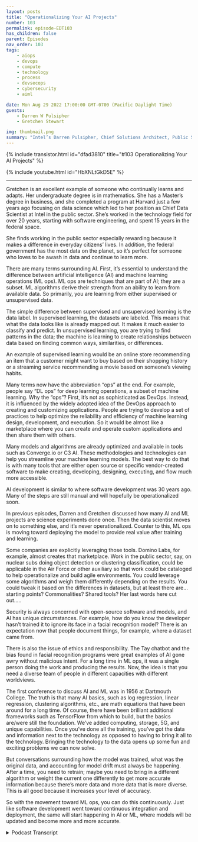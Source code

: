 ```yaml
---
layout: posts
title: "Operationalizing Your AI Projects"
number: 103
permalink: episode-EDT103
has_children: false
parent: Episodes
nav_order: 103
tags:
    - aiops
    - devops
    - compute
    - technology
    - process
    - devsecops
    - cybersecurity
    - aiml

date: Mon Aug 29 2022 17:00:00 GMT-0700 (Pacific Daylight Time)
guests:
    - Darren W Pulsipher
    - Gretchen Stewart

img: thumbnail.png
summary: "Intel’s Darren Pulsipher, Chief Solutions Architect, Public Sector, and Gretchen Stewart, Chief Data Scientist, Public Sector, discuss operationalizing AI projects."
---
```


{% include transistor.html id="dfad3810" title="#103 Operationalizing Your AI Projects" %}

{% include youtube.html id="HbXNLtGkD5E" %}

---

<p>Gretchen is an excellent example of someone who continually learns and adapts. Her undergraduate degree is in mathematics. She has a Master’s degree in business, and she completed a program at Harvard just a few years ago focusing on data science which led to her position as Chief Data Scientist at Intel in the public sector. She’s worked in the technology field for over 20 years, starting with software engineering, and spent 15 years in the federal space.</p>
<p>She finds working in the public sector especially rewarding because it makes a difference in everyday citizens’ lives. In addition, the federal government has the most data on the planet, so it’s perfect for someone who loves to be awash in data and continue to learn more.</p>
<p>There are many terms surrounding AI. First, it’s essential to understand the difference between artificial intelligence (AI) and machine learning operations (ML ops). ML ops are techniques that are part of AI; they are a subset. ML algorithms derive their strength from an ability to learn from available data. So primarily, you are learning from either supervised or unsupervised data.</p>
<p>The simple difference between supervised and unsupervised learning is the data label. In supervised learning, the datasets are labeled. This means that what the data looks like is already mapped out. It makes it much easier to classify and predict. In unsupervised learning, you are trying to find patterns in the data; the machine is learning to create relationships between data based on finding common ways, similarities, or differences.</p>
<p>An example of supervised learning would be an online store recommending an item that a customer might want to buy based on their shopping history or a streaming service recommending a movie based on someone’s viewing habits.</p>
<p>Many terms now have the abbreviation “ops” at the end. For example, people say “DL ops” for deep learning operations, a subset of machine learning. Why the “ops”? First, it’s not as sophisticated as DevOps. Instead, it is influenced by the widely adopted idea of the DevOps approach to creating and customizing applications. People are trying to develop a set of practices to help optimize the reliability and efficiency of machine learning design, development, and execution. So it would be almost like a marketplace where you can create and operate custom applications and then share them with others.</p>
<p>Many models and algorithms are already optimized and available in tools such as Converge.io or C3 AI. These methodologies and technologies can help you streamline your machine learning models. The best way to do that is with many tools that are either open source or specific vendor-created software to make creating, developing, designing, executing, and flow much more accessible.</p>
<p>AI development is similar to where software development was 30 years ago. Many of the steps are still manual and will hopefully be operationalized soon.</p>
<p>In previous episodes, Darren and Gretchen discussed how many AI and ML projects are science experiments done once. Then the data scientist moves on to something else, and it’s never operationalized. Counter to this, ML ops is moving toward deploying the model to provide real value after training and learning.</p>
<p>Some companies are explicitly leveraging those tools.   Domino Labs, for example, almost creates that marketplace. Work in the public sector, say, on nuclear subs doing object detection or clustering classification, could be applicable in the Air Force or other auxiliary so that work could be cataloged to help operationalize and build agile environments. You could leverage some algorithms and weigh them differently depending on the results. You could tweak it based on the differences in datasets, but at least there are…starting points? Commonalities? Shared tools? Her last words here cut out…..</p>
<p>Security is always concerned with open-source software and models, and AI has unique circumstances. For example, how do you know the developer hasn’t trained it to ignore its face in a facial recognition model? There is an expectation now that people document things, for example, where a dataset came from.</p>
<p>There is also the issue of ethics and responsibility. The Tay chatbot and the bias found in facial recognition programs were great examples of AI gone awry without malicious intent. For a long time in ML ops, it was a single person doing the work and producing the results. Now, the idea is that you need a diverse team of people in different capacities with different worldviews.</p>
<p>The first conference to discuss AI and ML was in 1956 at Dartmouth College. The truth is that many AI basics, such as log regression, linear regression, clustering algorithms, etc., are math equations that have been around for a long time. Of course, there have been brilliant additional frameworks such as TensorFlow from which to build, but the basics are/were still the foundation. We’ve added computing, storage, 5G, and unique capabilities. Once you’ve done all the training, you’ve got the data and information next to the technology as opposed to having to bring it all to the technology. Bringing the technology to the data opens up some fun and exciting problems we can now solve.</p>
<p>But conversations surrounding how the model was trained, what was the original data, and accounting for model drift must always be happening. After a time, you need to retrain; maybe you need to bring in a different algorithm or weight the current one differently to get more accurate information because there’s more data and more data that is more diverse. This is all good because it increases your level of accuracy.</p>
<p>So with the movement toward ML ops, you can do this continuously. Just like software development went toward continuous integration and deployment, the same will start happening in AI or ML, where models will be updated and become more and more accurate. </p>
<p>

<details>
<summary> Podcast Transcript </summary>

<p>﻿1</p>
<p>Hello, thisis Darren Pulsipher chief solutionarchitect of public sector at Intel.</p>
<p>And welcome to Embracing</p>
<p>Digital Transformation,where we investigate effective change,leveragingpeople, process and technology.</p>
<p>On today's episode,</p>
<p>Operationalizing your AI projectswith Gretchen Stewart.</p>
<p>Gretchen, welcome to the show.</p>
<p>Thank you so much.</p>
<p>I'm delighted to be here.</p>
<p>It's been a whilesince you and I have talked.</p>
<p>It has you.</p>
<p>This is your second or third time, third,third time on the show?</p>
<p>Hurd Yeah, it's the third.</p>
<p>That we need to have you on more often.</p>
<p>Gretchen is our chief solution or chiefdata scientist of public sector at Inteland Gretchen and myselfand Anna Scott,which we've all talked to on the podcast.</p>
<p>Together we make the triumph,the triumvirateof the CTO office in public sector,and we have a lot of fun.</p>
<p>And I invited Gretchen to come on todayto talk about her specialty,which is data scienceand specifically A.I..</p>
<p>Yeah, and I'm so delighted to be here.</p>
<p>This kind of,</p>
<p>I should say, started from the factthat I'd done an articlethat we got into Fed News on ML Opsand you and I were talking and thought,</p>
<p>Hey, it's probably a good ideato come back and talk with folks ononly a bit aboutwhat's going on in the world of ML Ops.</p>
<p>But you know how that fits into overalldata science and artificial intelligenceas well.</p>
<p>But before we get there, Gretchen,everyone wants to knowa little bit about youso let's get your background going.</p>
<p>Sure.</p>
<p>So where did you come from?</p>
<p>Why are you here and and so forth?</p>
<p>Oh, I appreciate.</p>
<p>It's kind of fun to advertise,but I think I'm a great exampleof somebodywho continually learns and adapts.</p>
<p>I honestly, undergrad is mathematics,so I'm enough of a geek and a nerd and,you know, been workingin the technology space for over 20 yearsand almost 15 of thatin the federal space.</p>
<p>So cut my teethand honestly really felt like</p>
<p>I found my place where we really makea difference in citizens lives.</p>
<p>We really help the academic researchers.</p>
<p>The work that we do to meis really critically importantand I don't feel like</p>
<p>I'm making some fat cat in some industryjust making more money.</p>
<p>So I really like that</p>
<p>I'm in the public sector, but I.</p>
<p>Have I totally agree with you there.</p>
<p>I love what.</p>
<p>I do, too. It'sjust it's the right place to be.</p>
<p>You feel like it's a jobwhere you make a difference.</p>
<p>It's not easy.</p>
<p>Are part of the reason why I'm delightedto be working in the public sectorin the federal government is who hasthe most amount of data on the planet.</p>
<p>That would be our government, you know.</p>
<p>And so, you know, it's the right placefor somebodywho is awash in dataand just wants to continue to learn more.</p>
<p>I do also have a master's in businessand then I went back to Harvardand focused on data sciencetwo and a half, three years agoand then became the chief data scientist.</p>
<p>So I will tell you that absolutely can,you know, load up a Jupiter notebookand do some of the programing in Pythonand PyTorch and things like that.</p>
<p>But the truth is,</p>
<p>I don't do a lot of that these days.</p>
<p>It really is conversationswith CIOs and CTOs.</p>
<p>And what's your data strategy anddo you have all the data that you need?</p>
<p>And oh, by the way, you probably needsome data from other organizations,so how do you create the governancemodel, etc.?</p>
<p>So those tend to bea lot of the conversations that I have.</p>
<p>So not putting fingers to keyboard,so to speak anymore.</p>
<p>So I feel quite rusty.</p>
<p>So if you ask me a python coding fragment,specific question.</p>
<p>I might, I will.</p>
<p>I won't put you through that.</p>
<p>I promise.</p>
<p>Even though I can be kind of funbecause you know me,even though I'm not supposed to be coding,</p>
<p>I still code because it is in my blood.</p>
<p>I am a software engineerand I'm going to code the day I die.</p>
<p>I already know it.</p>
<p>Yeah, well, and I started,you know, in software engineering too,so I totally know what you mean.</p>
<p>And it's, it's likehaving another language that, you know.</p>
<p>Yeah, absolutely.</p>
<p>So, Gretchen, what let's talkabout our subject today, which is really</p>
<p>AI and</p>
<p>ML ops and what in the worldis that right?</p>
<p>Is it the same as dev ops?</p>
<p>Is it the same as data of AI?</p>
<p>There's a whole bunch of everyone'sthrowing ops on the end of things.</p>
<p>So let's start first off with AI and ML.</p>
<p>What's the difference?</p>
<p>Make this simple for us becausethose words are thrown around like crazy.</p>
<p>Absolutely.</p>
<p>So when you think ofartificial intelligence,think of it as the the big circle,so to speak, and think of machinelearning as techniquethat are part of artificial intelligence.</p>
<p>So it's not different.</p>
<p>It's really a subsetof artificial intelligence.</p>
<p>These are algorithmsthat derive their strengthfrom an abilityto learn from available data.</p>
<p>And so primarily you're learningeither from supervised or unsuperviseddata.</p>
<p>There's lots of nuances, but yet that'sthe best way to really think about it.</p>
<p>So machine learning and AI.</p>
<p>So in machine language, machine learning,sorry.</p>
<p>Yes, machine learning.</p>
<p>Is that just a subset of A.I.?</p>
<p>Because there's other types of algorithmsin AI that do different things.</p>
<p>Absolutely. Absolutely, yep. Yep.</p>
<p>And and the real simple differencebetween supervisedand unsupervised learning is reallyis the data label.</p>
<p>It's that simple.</p>
<p>So if you havesupervised learning,that means the data sets are labeled.</p>
<p>That means it is already mapped outas to whatthat data looks like,what's the data size?</p>
<p>And it just makes it much easierto classifyand predict where unsupervised.</p>
<p>What you're really doingis trying to find patterns in the data.</p>
<p>So you're really almost looking at it ishow do I associate thingsor how do I cluster them in a waythat might make them interesting?</p>
<p>Okay.</p>
<p>So I'm going to restate what you saidso I make sure I understandbecause that's how I learned.</p>
<p>Supervisedmeans could mean someone sitting therelabeling things that is a dog.</p>
<p>That is a cat. Exactly.</p>
<p>And is a hot dog. Right.</p>
<p>We all know a Silicon Valley reference.</p>
<p>It's hot dog, not an orange. Exactly.</p>
<p>Yeah, exactly. Yep.</p>
<p>Unsupervised means that the machineis learning to create relationshipsbetween data based off of findingcommon patterns throughout the data.</p>
<p>Exactly.</p>
<p>Similarities or potentially differences.</p>
<p>But or differently.</p>
<p>Okay.</p>
<p>Yeah, you could you could think of itin ways like you'reclustering information together.</p>
<p>So it's unlabeledand you're clustering similar things,or maybe you're clustering thingsthat aren't similar.</p>
<p>So you might think of it for marketsegmentation.</p>
<p>That might be a way where somebody startsto look at markets or different marketsand then also unsupervisedcould be relationshipsbetween, I'll call it, differentbatchesof information or different data set. Soas anexample, a customer who bought this itemmight also buy that itemso that that associationcould be another wayto think of unsupervised learning.</p>
<p>So, you know.</p>
<p>I mean, what seem very powerful.</p>
<p>Of unsupervised learning,some of the information's labeled,but some of it is really just basedon comments and informationthat you've input into your Netflix workand say, hey,if you bought this or you like thisparticular movie, you might like this one.</p>
<p>Yeah, I kind of hate those Netflixafter my granddaughters have been visitingand they're watching,you know, Teletubbies or whatever,all of a sudden, Iyou know, I don't I don't really needto watch the Teletubby movie.</p>
<p>I don't I totally just don't</p>
<p>I totally get it.</p>
<p>Then there's specificmath techniques, basically.</p>
<p>You know,if you're clustering something together,there are key meansor can nearest neighbor clusteringalgorithms, you know,and we could get into all of those.</p>
<p>But that's that'sreally from a simplistic level.</p>
<p>That's that's reallywhat we're we're trying to.</p>
<p>Do this we want to start from is simplybecause we could spend days and daysgoing over all the different A.I.stuff.</p>
<p>But today I want to focus a little biton the op side.</p>
<p>As we kind of mentioned, people just throwops on the end of everything now,which really means operations.</p>
<p>But I think it should bemore like operations.</p>
<p>Maybe it should be. It should be art.</p>
<p>Yeah,</p>
<p>I think maybe I think that makes sense.</p>
<p>And to your point,</p>
<p>I think that you know, you'll see peoplesay deal ops deal meaning deep learning.</p>
<p>So that's even a smallersubset of machine learningand that's where you have really serious.</p>
<p>Ralph graph algorithms and neural netsand things like that.</p>
<p>You hear people talk aboutand they startedto put ops on the end of that.</p>
<p>So the first thing.</p>
<p>So what does that mean. Yeah.</p>
<p>What does that meanwhen they put ops on the.</p>
<p>Yeah well the first thing is it's not assophisticated as DevOps.</p>
<p>So think of it as being influencedby the widely adopted ideaabout DevOps approach to creating andand customizing applications.</p>
<p>But what, whatfolks are really trying to do is createa, I'll call it a set of practicesto help optimize the reliabilityin the efficiency of machine learningdesigns, development and execution.</p>
<p>So almost more of like a marketplacewhere you've got the abilityto create and operate custom applications,but thenyou have those to be able to sharewith others.</p>
<p>Because again, many of themodels and the algorithmsthat are being usedlots of times are already optimizedand are in what people todaythink of as models whose soten or 15 or 20 alreadyoptimized models,that could be all for machine learning.</p>
<p>So the idea isthat you can have these methodologiesand technologies to help you streamlineyour machine learning models and the best.</p>
<p>So the best way to do that honestlywith is with a whole bunch of toolsthat are either open sourceor specific software vendors have created.</p>
<p>Again, to make thatcreating, developing, designing,executing flow much easier.</p>
<p>So this sounds a lotlike where software development wasmaybe 30 years ago when they first startedcreating libraries, right?</p>
<p>Oh, I'm going to create this libraryso everyone doesn't have to writea string class in C++.</p>
<p>I just use the standard library.</p>
<p>Are there standard email models out therethat I can use over and over againor is there a marketplacethat's starting to build around this?</p>
<p>What's what's that look like?</p>
<p>That's a really great question.</p>
<p>And what I've seen in terms of thethe I'll call it supervised learning,you know, you think about classification.</p>
<p>So these are vector machine decisiontrees, random forests,linear classification.</p>
<p>So a lot of those are math equationsthat have been around for quite some time.</p>
<p>Anothertechnique that's used in supervisedlearning is regression.</p>
<p>So you think about linear regressionor log regressionor polynomial regression.</p>
<p>Again, these are math equationsthat have been around a while.</p>
<p>So many of those specificalgorithms are already done and optimizedand are available in tools such as</p>
<p>Converge IO or C three.</p>
<p>AEI has a really nice ML design flow.</p>
<p>Databricks sas.</p>
<p>I mean, so there's a bunch of vendorsthat have many of those algorithmsthat are already optimized sitting therefor you to be able to do to use it.</p>
<p>And then what you're really ableto leverage in that softwareis do that, that whole workflow.</p>
<p>So think of a quick agile.</p>
<p>Hey, I've got several datasets</p>
<p>I would like to link these together,multiple variables.</p>
<p>Here's the technology.</p>
<p>Now let me see when I point it to twoor three datasetsthat I have, what the results areand. Got you so.</p>
<p>So fabulous.</p>
<p>So you don't have togo through all of that converge.</p>
<p>I honestly which intel owns justit has a really nicegraphical user interfacewhere literally you are just mapping out,you know, with boxes triangles almostthink of it as a visio kind of a diagram.</p>
<p>Just quickly lay it out and literallyhit the go button.</p>
<p>So this is helping mebuild up my air pipeline.</p>
<p>Right. Bye. Bye bye.</p>
<p>You're saying by weaving togetheremail algorithms and or modelson my data streams as they're coming up?</p>
<p>And then there are also really great opensource tools.</p>
<p>So these are ones that the communityhas been developing thatpeople add to, that you can easilygo to GitHub and download like cube flowwith a K QBE flow or Metal Flow or Quadroor ML flow.</p>
<p>And again, these are great toolsthat really help you with that,that DevOps and the, the cool thing,you know for somebody like an intel wherewe want to make sure that they leveragethe best librariesthat we have math kernel librariesand open double or CNN libraries, etc.that we've already optimized.</p>
<p>The good news is that's already built in.</p>
<p>So somebody doesn't have to goand, you know,pull down specific I'll call itnot onlythe libraries and do any read compilesall that stuff is already doneand built into some of these really niceopen source flow tools.</p>
<p>And we've talked about this on the showbefore.</p>
<p>A lot of AI and emailprojects end up being science experimentswhere I do itonce I get great information out and thenthe data scientist has movedon to something else and it's like,but you didn't operationalize it, right?</p>
<p>Right.</p>
<p>So is this where email ops is moving tois because what you were talking aboutis primarily training or learning.</p>
<p>But what do I do after I learn?</p>
<p>If my models learn, I got to deploy itright next to provide real value.</p>
<p>Yeah. Yeah.</p>
<p>And some companiesspecifically are leveraging those tools.</p>
<p>Domino Labs is another onethat does ML opswhere it reallyalmost creates that marketplace.</p>
<p>So you've got a customer.</p>
<p>So in our public sectoryou have a customer who is working onsub, you know, the nuclear subsand there's doing some object detectionor some clustering classification.</p>
<p>Well,you know, that work could be applicablein the Air Forceor might work somewhere else.</p>
<p>And to your pointwhere people have done this work, thenthey finish the visualization,provide the results and move on.</p>
<p>So the idea here is thatthat would really catalog it.</p>
<p>And even some of the, you know, defenseindustrial base that we work withare adding and almost creatingtheir own sets of catalogsinternally at their own companies.</p>
<p>So they can really help operationalizethat and really buildagile environmentsso that somebody can just oh, okay.</p>
<p>This is a multi variant problem.</p>
<p>Maybe I want a couple different algorithmsthat I might want to leverageand I'm going tothen wait them in a different way,depending on the results or the accuracy.</p>
<p>And I might testthat out a couple of times,and then all of that informationwould be captured,and then somebody could go back and go,</p>
<p>Oh, Joe did this great work.</p>
<p>He waited it 6040 andlook at the kind of results that he got.</p>
<p>But this isthe data sets that he was using.</p>
<p>Well, our data sets are different basedon what we know in those characteristics.</p>
<p>So maybe we'll take what he's done,but we might tweak it a little,but at least there's not.</p>
<p>Okay.</p>
<p>Yeah, this this brings up a big concern</p>
<p>I have, actually,but it's the same concernwe have with open source softwarewith these open source models and things.</p>
<p>How do I know that I can trust that model,that someone hasn't trained that model?</p>
<p>Maybe I'm doing facial recognitionand I'm now going to use that modelto do my facial recognitionto allow people into my secure lab.</p>
<p>How do I know they haven't trained itto ignore their own face?</p>
<p>Yeah.</p>
<p>And the truth.</p>
<p>Is, I mean, is there any way to know.</p>
<p>The truth is right now, that'spart of the I'll call the trustworthinessand the ethical natureof what we need to do, wherethere is now an expectationthat people now documentthose kinds of things, i.e.,where did you get that dataset?</p>
<p>Is it is it a publicly available dataset?</p>
<p>Is it a synthetic data set?</p>
<p>Is it something that you maybecreated on your own?</p>
<p>And how did you do that?</p>
<p>And so you have to as we move forward,people need to describe that means sothis gets intohonestly something that's so fascinatingand interesting to me.</p>
<p>It's really the trustworthiness,the ethical ness, the howhow can you be more responsibleabout what you're developing to ensurethat those models have gone througha set of rigor in terms of questions?</p>
<p>And to your point,where does that data come from?</p>
<p>You know, a great example that,you know of A.I.gone awry is say,you know, the system within 30 hoursthat started to becomeimagine gets pulled.</p>
<p>All that great work,that joy and and team are doing.</p>
<p>And then you're at MIT</p>
<p>Media Labs around facial recognition.</p>
<p>And and you understandhow that could have happened.</p>
<p>And I honestly don't think it's malicious,but folks basically took datasets of parliament and data sets of peoplethat were in Congress and datasets of people that are in,you know, leaders of companies, CIOsand oh, by the way,they kind of look like you, you know,and they don't they they aren'treally representative of the globe.</p>
<p>And again,</p>
<p>I don't think people maliciously said, I'mgoing to train this model on a non</p>
<p>I'm onsomething that doesn't look likethe globe that doesn't have.</p>
<p>Yeah, right.</p>
<p>You know diverse representation.</p>
<p>I'm just going to pull these datasets.</p>
<p>You know, it's interestingbecause China had the same issuewith there and China has done incrediblework in AI,but they had the same issuewith facial recognitionbecause most of their pictureswere of Chinese people.</p>
<p>Right.</p>
<p>And when it came to Caucasiansor African-Americans,it could not figure it outbecause their dataset was so homogeneous.</p>
<p>You a.k.a Tic TACand many people don't know this</p>
<p>Ticktalk is a Chinese company,which means it's ownedby the Chinese governmentand Tick Tock provides more a</p>
<p>AI datasets to China than any other place.</p>
<p>So when you're out theredoing your tick tock dancealgorithms are getting smarter.</p>
<p>So just, you know, be wary of that.</p>
<p>It's very true.</p>
<p>Well, and honestly,</p>
<p>China is one of those placesthat really has factories of peoplewho are labeling the data, you know, so,you know, they they have imprintedthey are actually using,you know, unsupervised data.</p>
<p>But a lot more of their datais in those data sets.</p>
<p>So then that also makes it more accuratebecause if it's unsupervised, supervised,think about it.</p>
<p>You're trying to cluster and findpatterns as opposed toyou've already labeled the dataand therefore you are really doingmuch more sophisticated machinelearning against outapplying algorithms against that.</p>
<p>So you're you're doingand it's not better or worse, it's justdifferent work, if you know what I mean.</p>
<p>And and that's obviously one thing</p>
<p>Intel's been working on withsome of our university folksat MIT and Berkeley and othersin terms of leveragingartificial intelligence to help label dataand how and oh.</p>
<p>So the supervisor is an AIthat's doing the supervision, right?</p>
<p>Oh, goodness.</p>
<p>Here,who's watching the A.I.own eyes watching A.I..</p>
<p>When you think about in the labsfor a long time, it really wasthat single person who was doing the workand then produced the results.</p>
<p>And the idea now is that, okay,it needs to be a team of peopleand you need to havea diverse team of people.</p>
<p>You need to have people who come out thismaybe not from the I'm a Ph.D.researcher,but hey, I'm a practitioner or I'm a useror I'm somebody who ethnically hasa whole different backgroundand a different worldview than you do.</p>
<p>And I need to be part of that.</p>
<p>And so so in that case, the email opshelps withthe fusion and coordinationof those workers.</p>
<p>Data workers,</p>
<p>I guess has what we would call them.</p>
<p>Right,that are that are doing supervisedlearning with that with the average.</p>
<p>I really that really makes a lot of senseto me.</p>
<p>Yeah.</p>
<p>And and againit's, it's one of those things whereand you know, this,it's like being a cloud practitioner,you know that ten or 12 years agothe answer was cloud, what's the question?</p>
<p>And so now it's AI, what's the question?</p>
<p>You know what I mean?</p>
<p>And yet, as I like to remind people,the first conferenceto talk about artificial intelligenceand machine learning was in 1956.</p>
<p>It was at Dartmouth College.</p>
<p>It was funded by thethe precursorto the National Science Foundation.</p>
<p>But but bottom line isthese are many of theseare math equationsthat have been around for quite some time.</p>
<p>And Brennan there arethen brilliant additional frameworkslike TensorFlow and otherswhere you then can build from those.</p>
<p>But the truth isthere's still a lot of the basicsin terms of logregression, linear regression,you know, clustering algorithms, etc..</p>
<p>These are ones, again,that have been around a long time.</p>
<p>But now, as you know, you've gotthe compute, you've got the storage,you've got 5G, you've got the capabilityto do what we're talking aboutliterally asyour car is passing the traffic lightwhere you're able to show that person'sthat there was a silver, silver alert,there's someone missing.</p>
<p>We know that their license plate is them,you know, and that you're going outlike you've done the training.</p>
<p>And now all of a suddenyou've got that data and that informationliterally next to the technology,as opposed to having to bring all of itto the technology.</p>
<p>We've brought the technology to the data.</p>
<p>So it just opens up some really,really fun and interesting problemsthat we can solve.</p>
<p>But to your point, then it brings up a lotmore of those conversations of,okay, where did we where dohow do we train this?</p>
<p>What was the original datathat we used and over yeah you get as theyas you hearpeople talk about it model driftso after a certain point in timeyou know you can start to seethat you need to basically retrainand that maybe you need to havethe algorithms or bring in a different oneor wait those differently to be able tothen get more accurate informationbecause hey, there's even more dataand more data that's more diverse,which is all good,you know, increasesyour level of accuracy.</p>
<p>But so if, if I have my pipeline nowin my email office,then I can do this continuously.</p>
<p>Exactly. Just like so.</p>
<p>So the movement is what I'm hearing isvery much like what we went to is softwaredevelopment, where I have continuousintegration and deployment,</p>
<p>I'm going to startseeing the same things in email in any I.</p>
<p>Right? Yes.</p>
<p>Or an emailwhere the models will be updatedoftenas they become more and more accurate.</p>
<p>And I and then I can combatthat model that I see thereor and and I think I even have a podcast.</p>
<p>I do have a podcastabout email security attacksbecause thereare some physical attacks that you canplay on email that are doing visionthat I would like to know,</p>
<p>Oh, that's a vulnerability of data model.</p>
<p>So it can now detect those attacks.</p>
<p>So I love where you went with this.</p>
<p>Gretchen.</p>
<p>I can't wait to hear more.</p>
<p>We need to have you come backand go a deep dove on the different dataanalytics and techniquesand we'll schedule that one upso that we can say,</p>
<p>Hey, machine learning is good for this.</p>
<p>Linear regressions are good for this,genetic algorithms are good for this.</p>
<p>Yeah, that's that's another podcastwe have in the future.</p>
<p>How's that?</p>
<p>I think that sounds awesomebecause the truth is, in some casesit's really easy and straightforward.</p>
<p>And in other cases, that's partof the science and that's part of the art.</p>
<p>You know what you were mentioningearlier, though,that maybe a AI algorithms could choosewhich algorithm to use.</p>
<p>So did you just get rid of your own job?</p>
<p>Oh, I don't know. Maybe, but.</p>
<p>But I think you might solve it.</p>
<p>But in the end, you still need somebodyto help with the interpretation, you know?</p>
<p>I do. Yeah.</p>
<p>There's there's this great book, honestly,and I'm not going to rememberwho wrote it, but it Harvard.</p>
<p>It's out of Harvard Business</p>
<p>Reviewand it's called Human Human in the Middle.</p>
<p>And it really no truly human plus machine.</p>
<p>And it really talks about the factthat there are ethicsjobs as we were talking about,or responsible jobs.</p>
<p>Those didn't exist two or three years ago.</p>
<p>And now people are starting to realizethat, you know, you do needsomebody who thinks aboutthe ethics and maybe you needsomebody who is like oursenior fellow, Genevieve,who's an anthropologist,you know, so you need peoplewith different backgrounds.</p>
<p>And as this gets more and more inculcatedinto everything that we do,then you really do need that diversityand you really do need peoplewith a lot of different thoughts.</p>
<p>And it is not a single personsolving this problem.</p>
<p>I, I think that's great.</p>
<p>Gretchen,thanks again for coming on the show.</p>
<p>You're welcome.</p>
<p>It was great fun.</p>
<p>Thank you for listeningto Embracing Digital Transformation today.</p>
<p>If you enjoyed our podcast,give it five stars on your favoritepodcasting site or YouTube channel.</p>
<p>You can find out more informationabout embracing digital transformationand embracingdigital.org until nexttime, go out and do something wonderful.</p>

</details>
